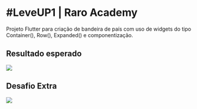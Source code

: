 # #LeveUP1 | Raro Academy

Projeto Flutter para criação de bandeira de país com uso de widgets do tipo Container(), Row(), Expanded() e componentização.

## Resultado esperado

<img src="https://drive.google.com/uc?id=12N85F475skL69pWIs6nftkrnwGeF33v5">

## Desafio Extra

<img src="https://drive.google.com/uc?id=1T8qBHs279PaKnvleudExSTbC94AbIjw1">

